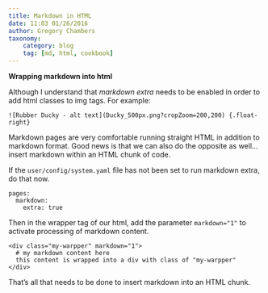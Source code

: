 ```yaml
---
title: Markdown in HTML
date: 11:03 01/26/2016
author: Gregory Chambers
taxonomy:
    category: blog
    tag: [md, html, cookbook]
---
```


**Wrapping markdown into html**

Although I understand that *markdown extra* needs to be enabled in order to add html classes to img tags. For example:

```
![Rubber Ducky - alt text](Ducky_500px.png?cropZoom=200,200) {.float-right}
```
Markdown pages are very comfortable running straight HTML in addition to markdown format. Good news is that we can also do the opposite as well... insert markdown within an HTML chunk of code.

If the `user/config/system.yaml` file has not been set to run markdown extra, do that now.

```
pages:
  markdown:
    extra: true
```
Then in the wrapper tag of our html, add the parameter `markdown="1"` to activate processing of markdown content.

```
<div class="my-warpper" markdown="1">
  # my markdown content here
  this content is wrapped into a div with class of "my-warpper"
</div>
```
That&rsquo;s all that needs to be done to insert markdown into an HTML chunk.
